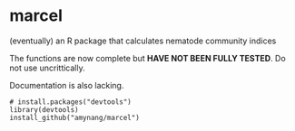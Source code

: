 # marcel
(eventually) an R package that calculates nematode community indices

The functions are now complete but **HAVE NOT BEEN FULLY TESTED**. Do not use uncrittically.

Documentation is also lacking.
```
# install.packages("devtools")
library(devtools)
install_github("amynang/marcel")
